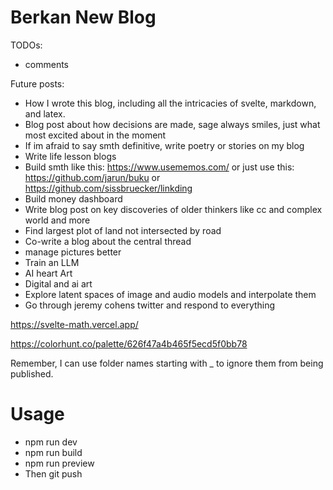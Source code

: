# Berkan New Blog

TODOs:
- comments

Future posts:
- How I wrote this blog, including all the intricacies of svelte, markdown, and latex.
- Blog post about how decisions are made, sage always smiles, just what most excited about in the moment
- If im afraid to say smth definitive, write poetry or stories on my blog
- Write life lesson blogs
- Build smth like this: https://www.usememos.com/ or just use this: https://github.com/jarun/buku or https://github.com/sissbruecker/linkding
- Build money dashboard
- Write blog post on key discoveries of older thinkers like cc and complex world and more
- Find largest plot of land not intersected by road
- Co-write a blog about the central thread
- manage pictures better
- Train an LLM
- AI heart Art
- Digital and ai art
- Explore latent spaces of image and audio models and interpolate them
- Go through jeremy cohens twitter and respond to everything

https://svelte-math.vercel.app/

https://colorhunt.co/palette/626f47a4b465f5ecd5f0bb78

Remember, I can use folder names starting with _ to ignore them from being published.

# Usage
- npm run dev
- npm run build
- npm run preview
- Then git push
